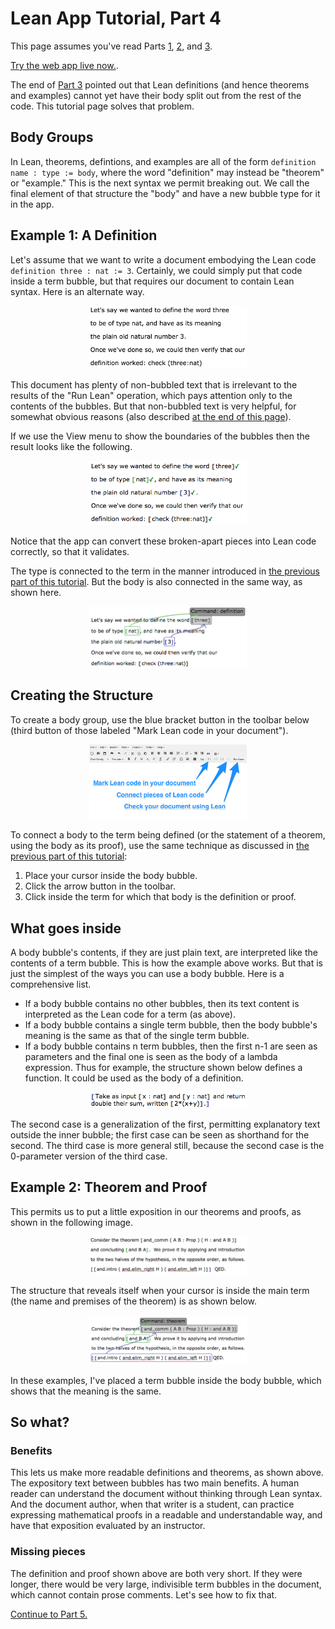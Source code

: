 
# Lean App Tutorial, Part 4

This page assumes you've read Parts [1](tutorial-1.md), [2](tutorial-2.md),
and [3](tutorial-3.md).

[Try the web app live now.](http://nathancarter.github.io/weblurch/app/lean-example.html).

The end of [Part 3](tutorial-3.md) pointed out that Lean definitions (and
hence theorems and examples) cannot yet have their body split out from the
rest of the code.  This tutorial page solves that problem.

## Body Groups

In Lean, theorems, defintions, and examples are all of the form
`definition name : type := body`, where the word "definition" may instead be
"theorem" or "example."  This is the next syntax we permit breaking out.  We
call the final element of that structure the "body" and have a new bubble
type for it in the app.

## Example 1: A Definition

Let's assume that we want to write a document embodying the Lean code
`definition three : nat := 3`.  Certainly, we could simply put that code
inside a term bubble, but that requires our document to contain Lean
syntax.  Here is an alternate way.

<p align=center><img src='tut-4-ss-body-clean.png' width='50%'/></p>

This document has plenty of non-bubbled text that is irrelevant to the
results of the "Run Lean" operation, which pays attention only to the
contents of the bubbles.  But that non-bubbled text is very helpful, for
somewhat obvious reasons (also described [at the end of this
page](#benefits)).

If we use the View menu to show the boundaries of the bubbles then the
result looks like the following.

<p align=center><img src='tut-4-ss-body-validated.png' width='50%'/></p>

Notice that the app can convert these broken-apart pieces into Lean code
correctly, so that it validates.

The type is connected to the term in the manner introduced in [the previous
part of this tutorial](tutorial-3.md).  But the body is also connected in
the same way, as shown here.

<p align=center><img src='tut-4-ss-body-structure.png' width='50%'/></p>

## Creating the Structure

To create a body group, use the blue bracket button in the toolbar below
(third button of those labeled "Mark Lean code in your document").

<p align=center><img src='tut-1-ss-buttons.png' width='50%'/></p>

To connect a body to the term being defined (or the statement of a theorem,
using the body as its proof), use the same technique as discussed in [the
previous part of this tutorial](tutorial-3.md):

 1. Place your cursor inside the body bubble.
 1. Click the arrow button in the toolbar.
 1. Click inside the term for which that body is the definition or proof.

## What goes inside

A body bubble's contents, if they are just plain text, are interpreted like
the contents of a term bubble.  This is how the example above works.  But
that is just the simplest of the ways you can use a body bubble.  Here is a
comprehensive list.

 * If a body bubble contains no other bubbles, then its text content is
   interpreted as the Lean code for a term (as above).
 * If a body bubble contains a single term bubble, then the body bubble's
   meaning is the same as that of the single term bubble.
 * If a body bubble contains n term bubbles, then the first n-1 are seen as
   parameters and the final one is seen as the body of a lambda expression.
   Thus for example, the structure shown below defines a function.  It could
   be used as the body of a definition.

<p align=center><img src='tut-4-ss-body-as-function.png' width='50%'/></p>

The second case is a generalization of the first, permitting explanatory
text outside the inner bubble; the first case can be seen as shorthand for
the second.  The third case is more general still, because the second case
is the 0-parameter version of the third case.

## Example 2: Theorem and Proof

This permits us to put a little exposition in our theorems and proofs, as
shown in the following image.

<p align=center><img src='tut-4-ss-theorem.png' width='50%'/></p>

The structure that reveals itself when your cursor is inside the main term
(the name and premises of the theorem) is as shown below.

<p align=center><img src='tut-4-ss-theorem-arrows.png' width='50%'/></p>

In these examples, I've placed a term bubble inside the body bubble, which
shows that the meaning is the same.

## So what?

### Benefits

This lets us make more readable definitions and theorems, as shown above.
The expository text between bubbles has two main benefits.  A human reader
can understand the document without thinking through Lean syntax.  And the
document author, when that writer is a student, can practice expressing
mathematical proofs in a readable and understandable way, and have that
exposition evaluated by an instructor.

### Missing pieces

The definition and proof shown above are both very short.  If they were
longer, there would be very large, indivisible term bubbles in the document,
which cannot contain prose comments.  Let's see how to fix that.

[Continue to Part 5.](tutorial-5.md)

